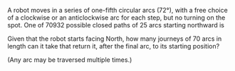 
A robot moves in a series of one-fifth circular arcs (72&#176;), with a free choice of a clockwise or an anticlockwise arc for each step, but no turning on the spot.
One of 70932 possible closed paths of 25 arcs starting northward is



Given that the robot starts facing North, how many journeys of 70 arcs in length can it take that return it, after the final arc, to its starting position?

(Any arc may be traversed multiple times.) 

